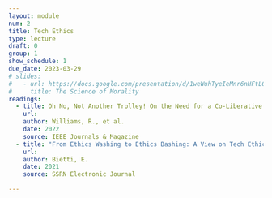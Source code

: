 ```yaml
---
layout: module
num: 2
title: Tech Ethics
type: lecture
draft: 0
group: 1
show_schedule: 1
due_date: 2023-03-29
# slides:
#   - url: https://docs.google.com/presentation/d/1weWuhTyeIeMnr6nHFtLQM6G-aJSdZ_JSicSgMefMEcg/edit?usp=sharing
#     title: The Science of Morality
readings:
  - title: Oh No, Not Another Trolley! On the Need for a Co-Liberative Consciousness in CS Pedagogy (Intro only)
    url: 
    author: Williams, R., et al.
    date: 2022
    source: IEEE Journals & Magazine
  - title: "From Ethics Washing to Ethics Bashing: A View on Tech Ethics from Within Moral Philosophy"
    url: 
    author: Bietti, E.
    date: 2021
    source: SSRN Electronic Journal

---
```


